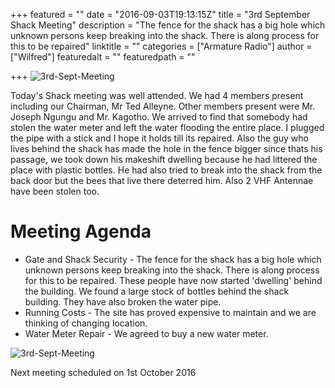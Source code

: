 +++
featured = ""
date = "2016-09-03T19:13:15Z"
title = "3rd September Shack Meeting"
description = "The fence for the shack has a big hole which unknown persons keep breaking into the shack. There is along process for this to be repaired"
linktitle = ""
categories = ["Armature Radio"]
author = ["Wilfred"]
featuredalt = ""
featuredpath = ""

+++
![3rd-Sept-Meeting](/img/ham/Homeless-Dwelling.jpg)

Today's Shack meeting was well attended. We had 4 members present including our Chairman, Mr Ted Alleyne. Other members present were Mr. Joseph Ngungu and Mr. Kagotho. We arrived to find that somebody had stolen the water meter and left the water flooding the entire place. I plugged the pipe with a stick and I hope it holds till its repaired. Also the guy who lives behind the shack has made the hole in the fence bigger since thats his passage, we took down his makeshift dwelling because he had littered the place with plastic bottles. He had also tried to break into the shack from the back door but the bees that live there deterred him. Also 2 VHF Antennae have been stolen too.

# Meeting Agenda

* Gate and Shack Security - The fence for the shack has a big hole which unknown persons keep breaking into the shack. There is along process for this to be repaired. These people have now started 'dwelling' behind the building. We found a large stock of bottles behind the shack building. They have also broken the water pipe.
* Running Costs - The site has proved expensive to maintain and we are thinking of changing location.
* Water Meter Repair - We agreed to buy a new water meter.

![3rd-Sept-Meeting](/img/ham/Stolen-Water-Meter.jpg)

Next meeting scheduled on 1st October 2016

